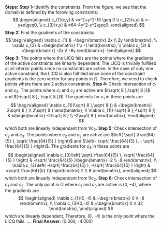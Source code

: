 **Steps:** **Step 1:** Identify the constraints. From the figure, we see that the domain is defined by the following constraints: $$ \begin{aligned} c_{1}(x,y) & =x^2+y^2-16 \geq 0 \\ c_{2}(x,y) & =-y+x\geq0, \\ c_{3}(x,y) & =64-4y^2-x^2\geq0. \end{aligned} $$ **Step 2:** Find the gradients of the constraints: $$ \begin{aligned} \nabla c_{1} & =\begin{bmatrix} 2x \\ 2y \end{bmatrix}, \\ \nabla c_{2} & =\begin{bmatrix} 1 \\ -1 \end{bmatrix}, \\ \nabla c_{3} & =\begin{bmatrix} -2x \\ -8y \end{bmatrix}. \end{aligned} $$ **Step 3:** The points where the LICQ fails are the points where the gradients of the active constraints are linearly dependent. The LICQ is trivially fulfilled at all interior points since no constraints are active. In the case of only one active constraint, the LICQ is also fulfilled since none of the constraint gradients is the zero vector for any points in $\Omega$. Therefore, we need to check points where there are $2$ active constraints. **Step 4:** Check intersection of $c_{1}$ and $c_{2}$. The points where $c_{1}$ and $c_{2}$ are active are $(\sqrt{ 8 },\sqrt{ 8 })$ and $(-\sqrt{ 8 },-\sqrt{ 8 })$. The gradients for $c_{1}$ in these points are $$ \begin{aligned} \nabla c_{1}(\sqrt{ 8 },\sqrt{ 8 }) & =\begin{bmatrix} 2\sqrt{ 8 } \\ 2\sqrt{ 8 } \end{bmatrix}, \\ \nabla c_{1}(-\sqrt{ 8 },-\sqrt{ 8 }) & =\begin{bmatrix} -2\sqrt{ 8 } \\ -2\sqrt{ 8 } \end{bmatrix}, \end{aligned} $$ which both are linearly independent from $\nabla c_{2}$. **Step 5:** Check intersection of $c_{2}$ and $c_{3}$. The points where $c_{2}$ and $c_{3}$ are active are $\left( \sqrt{ \frac{64}{5} }, \sqrt{ \frac{64}{5} } \right)$ and $\left(- \sqrt{ \frac{64}{5} }, - \sqrt{ \frac{64}{5} } \right)$. The gradients for $c_{3}$ in these points are $$ \begin{aligned} \nabla c_{3}\left( \sqrt{ \frac{64}{5} }, \sqrt{ \frac{64}{5} } \right) & =\sqrt{ \frac{64}{5} }\begin{bmatrix} -2 \\ -8 \end{bmatrix}, \\ \nabla c_{3}\left( -\sqrt{ \frac{64}{5} }, -\sqrt{ \frac{64}{5} } \right) & =\sqrt{ \frac{64}{5} }\begin{bmatrix} 2 \\ 8 \end{bmatrix}, \end{aligned} $$ which both are linearly independent from $\nabla c_{2}$. **Step 6:** Check intersection of $c_{1}$ and $c_{3}$. The only point in $\Omega$ where $c_{1}$ and $c_{3}$ are active is $(0,-4)$, where the gradients are $$ \begin{aligned} \nabla c_{1}(0,-4) & =\begin{bmatrix} 0 \\ -8 \end{bmatrix}, \\ \nabla c_{3}(0,-4) & =\begin{bmatrix} 0 \\ 32 \end{bmatrix}, \end{aligned} $$ which are linearly dependent. Therefore, $(0,-4)$ is the only point where the LICQ fails. .... **Final Answer:** (0.000, -4.000)